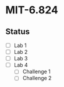 # MIT-6.824

## Status
- [ ] Lab 1
- [ ] Lab 2
- [ ] Lab 3
- [ ] Lab 4
    - [ ] Challenge 1
    - [ ] Challenge 2
